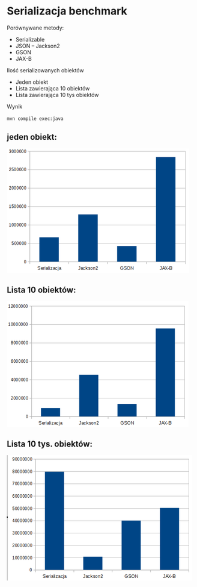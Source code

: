 # Serializacja benchmark

Porównywane metody:

* Serializable
* JSON – Jackson2
* GSON
* JAX-B

Ilość serializowanych obiektów

* Jeden obiekt
* Lista zawierająca 10 obiektów
* Lista zawierająca 10 tys obiektów


Wynik

`mvn compile exec:java`


## jeden obiekt: 

![one](resources/c.png)


## Lista 10 obiektów: 

![one](resources/b.png)

## Lista 10 tys. obiektów: 

![one](resources/a.png)